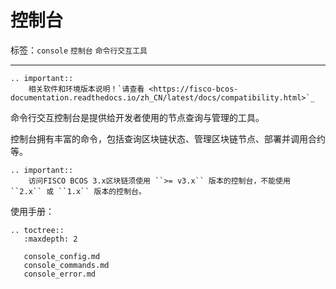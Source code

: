 # 控制台

标签：``console`` ``控制台`` ``命令行交互工具``

------------

```eval_rst
.. important::
    相关软件和环境版本说明！`请查看 <https://fisco-bcos-documentation.readthedocs.io/zh_CN/latest/docs/compatibility.html>`_
```

命令行交互控制台是提供给开发者使用的节点查询与管理的工具。

控制台拥有丰富的命令，包括查询区块链状态、管理区块链节点、部署并调用合约等。

```eval_rst
.. important::
    访问FISCO BCOS 3.x区块链须使用 ``>= v3.x`` 版本的控制台，不能使用 ``2.x`` 或 ``1.x`` 版本的控制台。
```

使用手册：

```eval_rst
.. toctree::
   :maxdepth: 2

   console_config.md
   console_commands.md
   console_error.md
```
